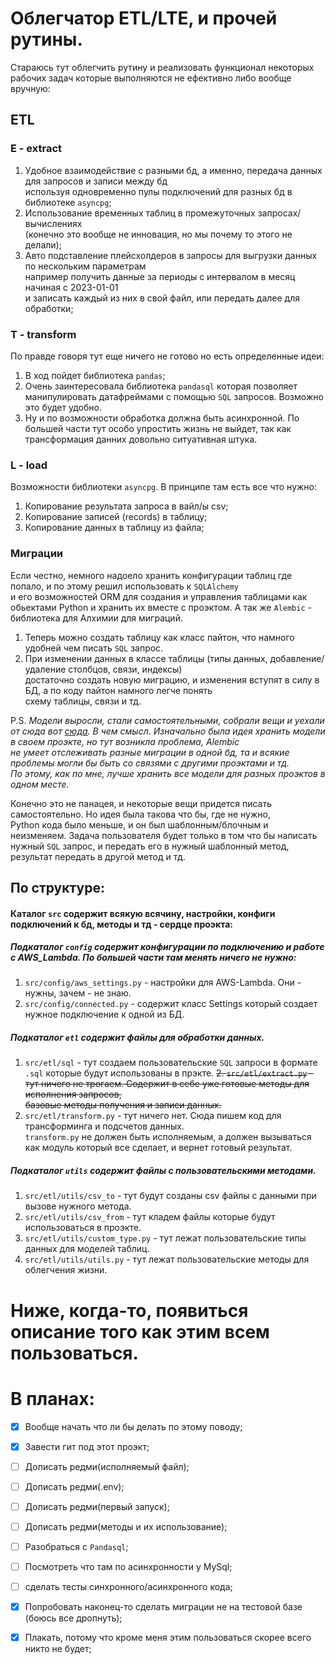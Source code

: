 # Облегчатор ETL/LTE, и прочей рутины.

Стараюсь тут облегчить рутину и реализовать функционал некоторых  
рабочих задач которые выполняются не ефективно либо вообще вручную:
## ETL
### E - extract
1. Удобное взаимодействие с разными бд, а именно, передача данных для запросов и записи между бд  
используя одновременно пулы подключений для разных бд в библиотеке `asyncpg`;
2. Использование временных таблиц в промежуточных запросах/вычислениях  
(конечно это вообще не инновация, но мы почему то этого не делали);
3. Авто подставление плейсхолдеров в запросы для выгрузки данных по нескольким параметрам  
например получить данные за периоды с интервалом в месяц начиная с 2023-01-01  
и записать каждый из них в свой файл, или передать далее для обработки;
### T - transform
По правде говоря тут еще ничего не готово но есть определенные идеи:
1. В ход пойдет библиотека `pandas`;
2. Очень заинтересовала библиотека `pandasql` которая позволяет манипулировать датафреймами
с помощью `SQL` запросов. Возможно это будет удобно.
3. Ну и по возможности обработка должна быть асинхронной.
По большей части тут особо упростить жизнь не выйдет, так как трансформация данних довольно ситуативная штука.
### L - load
Возможности библиотеки `asyncpg`. В принципе там есть все что нужно:
1. Копирование результата запроса в вайл/ы csv;
2. Копирование записей (records) в таблицу;
3. Копирование данных в таблицу из файла;

### Миграции

Если честно, немного надоело хранить конфигурации таблиц где попало, и по этому решил использовать к `SQLAlchemy`  
и его возможностей ORM для создания и управления таблицами как обьектами Python и хранить их вместе с проэктом.
А так же `Alembic` - библиотека для Алхимии для миграций.
1. Теперь можно создать таблицу как класс пайтон, что намного удобней чем писать `SQL` запрос.
2. При изменении данных в классе таблицы (типы данных, добавление/удаление столбцов, связи, индексы)  
достаточно создать новую миграцию, и изменения вступят в силу в БД, а по коду пайтон намного легче понять  
схему таблицы, связи и тд.

P.S. *Модели выросли, стали самостоятельными, собрали вещи и уехали от сюда вот [сюда](https://github.com/Aurum-Stella/migrations).
В чем смысл. Изначально была идея хранить модели в своем проэкте, но тут возникла проблема, Alembic  
не умеет отслеживать разные миграции в одной бд, та и всякие проблемы могли бы быть со связями с другими проэктами и тд.  
По этому, как по мне, лучше хранить все модели для разных проэктов в одном месте.*

Конечно это не панацея, и некоторые вещи придется писать самостоятельно. Но идея была такова что бы, где не нужно,  
Python кода было меньше, и он был шаблонным/блочным и неизменяем. Задача пользователя будет только в том что бы написать  
нужный `SQL` запрос, и передать его в нужный шаблонный метод, результат передать в другой метод и тд.

## По структуре:
#### Каталог `src` содержит всякую всячину, настройки, конфиги подключений к бд, методы и тд - сердце проэкта:
##### Подкаталог `config` содержит конфигурации по подключению и работе с AWS_Lambda.  По большей части там менять ничего не нужно:
1. `src/config/aws_settings.py` - настройки для AWS-Lambda. Они - нужны, зачем - не знаю.
2. `src/config/connected.py` - содержит класс Settings который создает нужное подключение к одной из БД.
##### Подкаталог `etl` содержит файлы для обработки данных. 
1. `src/etl/sql` - тут создаем пользовательские `SQL` запроси в формате `.sql` которые будут использованы в прэкте.
~~2. `src/etl/extract.py` - тут ничего не трогаем. Содержит в себе уже готовые методы для исполнения запросов,   
базовые методы получения и записи данных.~~
2. `src/etl/transform.py` - тут ничего нет. Сюда пишем код для трансформинга и подсчетов данных.  
`transform.py` не должен быть исполняемым, а должен вызываться как модуль который все сделает, и вернет готовый результат.


##### Подкаталог `utils` содержит файлы c пользовательскими методами.
1. `src/etl/utils/csv_to` - тут будут созданы csv файлы с данными при вызове нужного метода.
2. `src/etl/utils/csv_from` - тут кладем файлы которые будут использоваться в проэкте.
3. `src/etl/utils/custom_type.py` - тут лежат пользовательские типы данных для моделей таблиц.
4. `src/etl/utils/utils.py` - тут лежат пользовательские методы для облегчения жизни. 

# Ниже, когда-то, появиться описание того как этим всем пользоваться.




# В планах:
- [x] Вообще начать что ли бы делать по этому поводу;
- [x] Завести гит под этот проэкт;
- [ ] Дописать редми(исполняемый файл);
- [ ] Дописать редми(.env);
- [ ] Дописать редми(первый запуск);
- [ ] Дописать редми(методы и их использование);
- [ ] Разобраться с `Pandasql`;
- [ ] Посмотреть что там по асинхронности у MySql;
- [ ] сделать тесты синхронного/асинхронного кода;
- [x] Попробовать наконец-то сделать миграции не на тестовой базе (боюсь все дропнуть);
- [x] Плакать, потому что кроме меня этим пользоваться скорее всего никто не будет;



